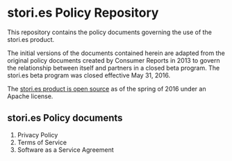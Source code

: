 # stori.es Policy Repository

This repository contains the policy documents governing the use of the stori.es product.

The initial versions of the documents contained herein are adapted from the original policy documents created by Consumer Reports in 2013 to govern the relationship between itself and partners in a closed beta program.  The stori.es beta program was closed effective May 31, 2016.

The [stori.es product is open source](https://github.com/stori-es/stori_es) as of the spring of 2016 under an Apache license.

## stori.es Policy documents

1. Privacy Policy
2. Terms of Service
3. Software as a Service Agreement
